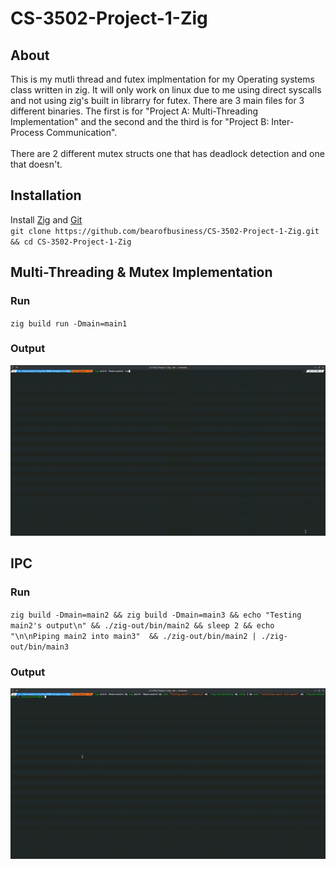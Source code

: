 # CS-3502-Project-1-Zig
## About
This is my mutli thread and futex implmentation for my Operating systems class written in zig. It will only work on linux due to me using direct syscalls and not using zig's built in librarry for futex. There are 3 main files for 3 different binaries. The first is for "Project A: Multi-Threading Implementation" and the second and the third is for "Project B: Inter-Process Communication". </br></br>
There are 2 different mutex structs one that has deadlock detection and one that doesn't. 
## Installation
Install [Zig](https://github.com/ziglang/zig/wiki/Install-Zig-from-a-Package-Manager) and [Git](https://git-scm.com/downloads)</br>
`git clone https://github.com/bearofbusiness/CS-3502-Project-1-Zig.git && cd CS-3502-Project-1-Zig`
## Multi-Threading & Mutex Implementation
### Run
`zig build run -Dmain=main1`
### Output
![output](images/main1.gif)
## IPC
### Run
`zig build -Dmain=main2 && zig build -Dmain=main3 && echo "Testing main2's output\n" && ./zig-out/bin/main2 && sleep 2 && echo "\n\nPiping main2 into main3"  && ./zig-out/bin/main2 | ./zig-out/bin/main3`
### Output
![output](images/main2-3.gif)
